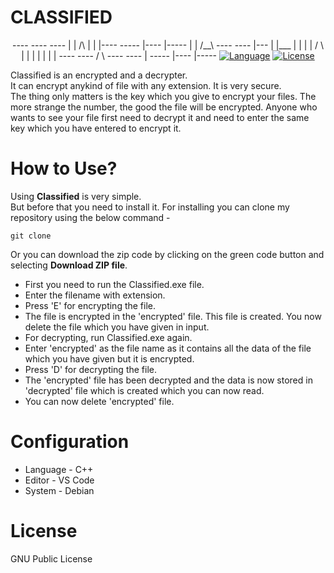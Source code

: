 # CLASSIFIED
<p align="center">
----               ----   ----
|    |       /\    |      |      |---- -----  |----  |-----
|    |      /__\   ----   ----   |---    |    |___   |     |
|    |     /    \     |       |  |       |    |      |     |
---- ---- /      \ ----   ----   |     -----  |----  |-----
<a href="https://github.com/Shreejan-35/Classified"><img src="https://img.shields.io/badge/Language-c++-blue.svg" alt="Language"></a>
<a href="https://github.com/Shreejan-35/Classified/blob/master/LICENSE"><img src="https://img.shields.io/badge/License-GNU-blue.svg" alt="License"></a>
</p>

Classified is an encrypted and a decrypter.
<br>
It can encrypt anykind of file with any extension. It is very secure.
<br>
The thing only matters is the key which you give to encrypt your files. The more strange the number, the good the file will be encrypted. Anyone who wants to see your file first need to decrypt it and need to enter the same key which you have entered to encrypt it.

# How to Use?
Using **Classified** is very simple. 
<br>
But before that you need to install it. For installing you can clone my repository using the below command - 
```
git clone 
```
Or you can download the zip code by clicking on the green code button and selecting **Download ZIP file**.

- First you need to run the Classified.exe file. 
- Enter the filename with extension.
- Press 'E' for encrypting the file. 
- The file is encrypted in the 'encrypted' file. This file is created. You now delete the file which you have given in input.
- For decrypting, run Classified.exe again.
- Enter 'encrypted' as the file name as it contains all the data of the file which you have given but it is encrypted.
- Press 'D' for decrypting the file.
- The 'encrypted' file has been decrypted and the data is now stored in 'decrypted' file which is created which you can now read.
- You can now delete 'encrypted' file.

# Configuration
- Language - C++
- Editor - VS Code
- System - Debian

# License
GNU Public License
